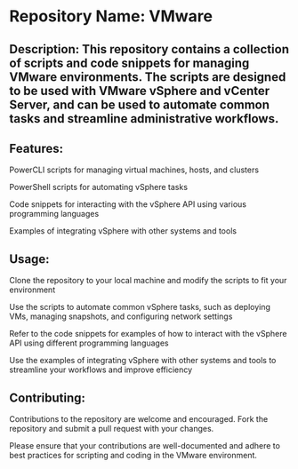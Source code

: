 # Repository Name: VMware

## Description: This repository contains a collection of scripts and code snippets for managing VMware environments. The scripts are designed to be used with VMware vSphere and vCenter Server, and can be used to automate common tasks and streamline administrative workflows.

## Features:

PowerCLI scripts for managing virtual machines, hosts, and clusters

PowerShell scripts for automating vSphere tasks

Code snippets for interacting with the vSphere API using various programming languages

Examples of integrating vSphere with other systems and tools

## Usage:

Clone the repository to your local machine and modify the scripts to fit your environment

Use the scripts to automate common vSphere tasks, such as deploying VMs, managing snapshots, and configuring network settings

Refer to the code snippets for examples of how to interact with the vSphere API using different programming languages

Use the examples of integrating vSphere with other systems and tools to streamline your workflows and improve efficiency


## Contributing:

Contributions to the repository are welcome and encouraged. Fork the repository and submit a pull request with your changes.

Please ensure that your contributions are well-documented and adhere to best practices for scripting and coding in the VMware environment.
